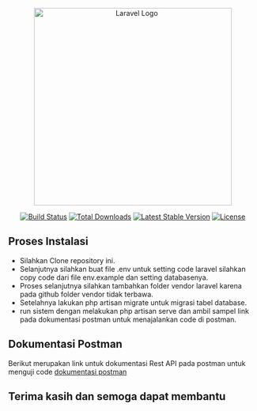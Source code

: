 <p align="center"><a href="https://laravel.com" target="_blank"><img src="https://raw.githubusercontent.com/laravel/art/master/logo-lockup/5%20SVG/2%20CMYK/1%20Full%20Color/laravel-logolockup-cmyk-red.svg" width="400" alt="Laravel Logo"></a></p>

<p align="center">
<a href="https://github.com/laravel/framework/actions"><img src="https://github.com/laravel/framework/workflows/tests/badge.svg" alt="Build Status"></a>
<a href="https://packagist.org/packages/laravel/framework"><img src="https://img.shields.io/packagist/dt/laravel/framework" alt="Total Downloads"></a>
<a href="https://packagist.org/packages/laravel/framework"><img src="https://img.shields.io/packagist/v/laravel/framework" alt="Latest Stable Version"></a>
<a href="https://packagist.org/packages/laravel/framework"><img src="https://img.shields.io/packagist/l/laravel/framework" alt="License"></a>
</p>

## Proses Instalasi

- Silahkan Clone repository ini.
- Selanjutnya silahkan buat file .env untuk setting code laravel silahkan copy code dari file env.example dan setting databasenya.
- Proses selanjutnya silahkan tambahkan folder vendor laravel karena pada github folder vendor tidak terbawa.
- Setelahnya lakukan php artisan migrate untuk migrasi tabel database.
- run sistem dengan melakukan php artisan serve dan ambil sampel link pada dokumentasi postman untuk menajalankan code di postman.

## Dokumentasi Postman

Berikut merupakan link untuk dokumentasi Rest API pada postman untuk menguji code [dokumentasi postman](https://documenter.getpostman.com/view/7465872/2sA3sAhnph)

## Terima kasih dan semoga dapat membantu

